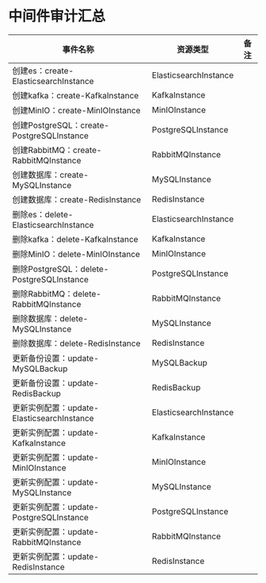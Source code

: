 # 中间件审计汇总

|   事件名称  | 资源类型    | 备注    |
| --- | --- | --- |
| 创建es：create-ElasticsearchInstance | ElasticsearchInstance |     |
| 创建kafka：create-KafkaInstance | KafkaInstance |     |
| 创建MinIO：create-MinIOInstance | MinIOInstance |     |
| 创建PostgreSQL：create-PostgreSQLInstance | PostgreSQLInstance |     |
| 创建RabbitMQ：create-RabbitMQInstance | RabbitMQInstance |     |
| 创建数据库：create-MySQLInstance | MySQLInstance |     |
| 创建数据库：create-RedisInstance | RedisInstance |     |
| 删除es：delete-ElasticsearchInstance | ElasticsearchInstance |     |
| 删除kafka：delete-KafkaInstance | KafkaInstance |     |
| 删除MinIO：delete-MinIOInstance | MinIOInstance |     |
| 删除PostgreSQL：delete-PostgreSQLInstance | PostgreSQLInstance |     |
| 删除RabbitMQ：delete-RabbitMQInstance | RabbitMQInstance |     |
| 删除数据库：delete-MySQLInstance | MySQLInstance |     |
| 删除数据库：delete-RedisInstance | RedisInstance |     |
| 更新备份设置：update-MySQLBackup | MySQLBackup |     |
| 更新备份设置：update-RedisBackup | RedisBackup |     |
| 更新实例配置：update-ElasticsearchInstance | ElasticsearchInstance |     |
| 更新实例配置：update-KafkaInstance | KafkaInstance |     |
| 更新实例配置：update-MinIOInstance | MinIOInstance |     |
| 更新实例配置：update-MySQLInstance | MySQLInstance |     |
| 更新实例配置：update-PostgreSQLInstance | PostgreSQLInstance |     |
| 更新实例配置：update-RabbitMQInstance | RabbitMQInstance |     |
| 更新实例配置：update-RedisInstance | RedisInstance |     |